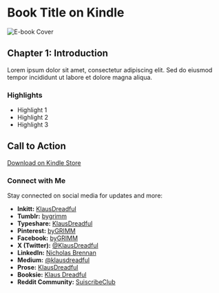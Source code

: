 # Book Title on Kindle

![E-book Cover](link-to-ebook-cover-image)

## Chapter 1: Introduction
Lorem ipsum dolor sit amet, consectetur adipiscing elit. Sed do eiusmod tempor incididunt ut labore et dolore magna aliqua.

### Highlights
- Highlight 1
- Highlight 2
- Highlight 3

## Call to Action
[Download on Kindle Store](link-to-kindle-store)

### Connect with Me
Stay connected on social media for updates and more:
- **Inkitt:** [KlausDreadful](https://www.inkitt.com/KlausDreadful)
- **Tumblr:** [bygrimm](https://www.tumblr.com/bygrimm?source=share)
- **Typeshare:** [KlausDreadful](https://typeshare.co/KlausDreadful)
- **Pinterest:** [byGRIMM](https://pin.it/7zP8KlrBw)
- **Facebook:** [byGRIMM](https://www.facebook.com/share/vJGGo3YE67eKFcqu/?mibextid=qi2Omg)
- **X (Twitter):** [@KlausDreadful](https://x.com/KlausDreadful?t=gDfiCB7dsRmPHl9L_mb0VA&s=09)
- **LinkedIn:** [Nicholas Brennan](https://www.linkedin.com/in/nicholassbrennan?utm_source=share&utm_campaign=share_via&utm_content=profile&utm_medium=android_app)
- **Medium:** [@klausdreadful](https://medium.com/@klausdreadful)
- **Prose:** [KlausDreadful](https://www.theprose.com/KlausDreadful)
- **Booksie:** [Klaus Dreadful](https://www.booksie.com/users/klaus-dreadful-354783)
- **Reddit Community:** [SuiscribeClub](https://www.reddit.com/r/SuiscribeClub/)
